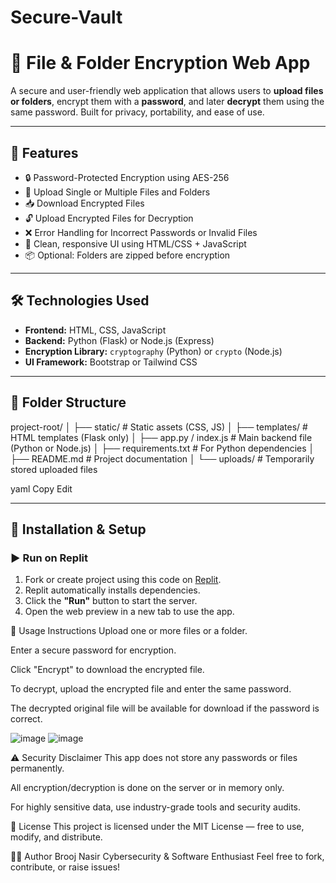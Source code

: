 # Secure-Vault
# 🔐 File & Folder Encryption Web App

A secure and user-friendly web application that allows users to **upload files or folders**, encrypt them with a **password**, and later **decrypt** them using the same password. Built for privacy, portability, and ease of use.

---

## 🚀 Features

- 🔒 Password-Protected Encryption using AES-256
- 📁 Upload Single or Multiple Files and Folders
- 📥 Download Encrypted Files
- 🔓 Upload Encrypted Files for Decryption
- ❌ Error Handling for Incorrect Passwords or Invalid Files
- 🎨 Clean, responsive UI using HTML/CSS + JavaScript
- 📦 Optional: Folders are zipped before encryption

---

## 🛠️ Technologies Used

- **Frontend:** HTML, CSS, JavaScript
- **Backend:** Python (Flask) or Node.js (Express)
- **Encryption Library:** `cryptography` (Python) or `crypto` (Node.js)
- **UI Framework:** Bootstrap or Tailwind CSS

---

## 📂 Folder Structure

project-root/
│
├── static/ # Static assets (CSS, JS)
│
├── templates/ # HTML templates (Flask only)
│
├── app.py / index.js # Main backend file (Python or Node.js)
│
├── requirements.txt # For Python dependencies
│
├── README.md # Project documentation
│
└── uploads/ # Temporarily stored uploaded files

yaml
Copy
Edit

---

## 🔧 Installation & Setup

### ▶️ Run on Replit

1. Fork or create project using this code on [Replit](https://replit.com).
2. Replit automatically installs dependencies.
3. Click the **"Run"** button to start the server.
4. Open the web preview in a new tab to use the app.

🧪 Usage Instructions
Upload one or more files or a folder.

Enter a secure password for encryption.

Click "Encrypt" to download the encrypted file.

To decrypt, upload the encrypted file and enter the same password.

The decrypted original file will be available for download if the password is correct.

![image](https://github.com/user-attachments/assets/f6c4e0a7-fc69-441b-8dd6-a4606a50f33c)
![image](https://github.com/user-attachments/assets/0895b8e7-bfec-4ad2-a0f7-8519403fa482)


⚠️ Security Disclaimer
This app does not store any passwords or files permanently.

All encryption/decryption is done on the server or in memory only.

For highly sensitive data, use industry-grade tools and security audits.


📃 License
This project is licensed under the MIT License — free to use, modify, and distribute.

🙋‍♂️ Author
Brooj Nasir
Cybersecurity & Software Enthusiast
Feel free to fork, contribute, or raise issues!






